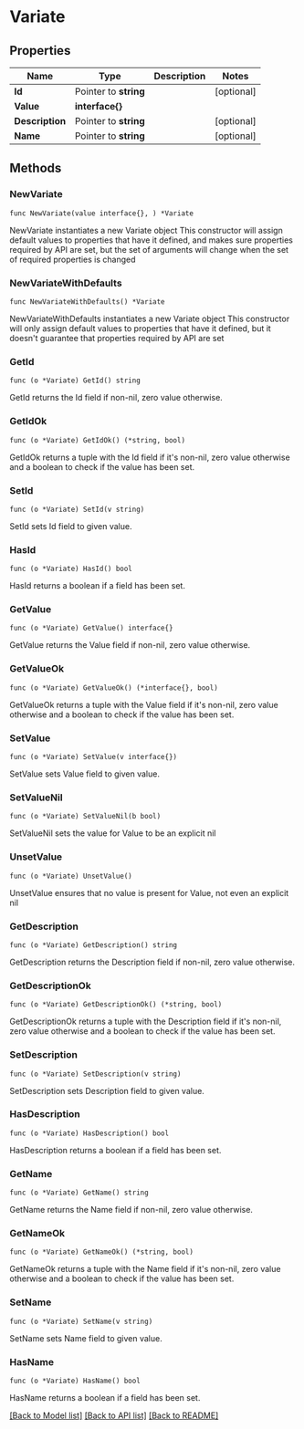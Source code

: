 # Variate

## Properties

Name | Type | Description | Notes
------------ | ------------- | ------------- | -------------
**Id** | Pointer to **string** |  | [optional] 
**Value** | **interface{}** |  | 
**Description** | Pointer to **string** |  | [optional] 
**Name** | Pointer to **string** |  | [optional] 

## Methods

### NewVariate

`func NewVariate(value interface{}, ) *Variate`

NewVariate instantiates a new Variate object
This constructor will assign default values to properties that have it defined,
and makes sure properties required by API are set, but the set of arguments
will change when the set of required properties is changed

### NewVariateWithDefaults

`func NewVariateWithDefaults() *Variate`

NewVariateWithDefaults instantiates a new Variate object
This constructor will only assign default values to properties that have it defined,
but it doesn't guarantee that properties required by API are set

### GetId

`func (o *Variate) GetId() string`

GetId returns the Id field if non-nil, zero value otherwise.

### GetIdOk

`func (o *Variate) GetIdOk() (*string, bool)`

GetIdOk returns a tuple with the Id field if it's non-nil, zero value otherwise
and a boolean to check if the value has been set.

### SetId

`func (o *Variate) SetId(v string)`

SetId sets Id field to given value.

### HasId

`func (o *Variate) HasId() bool`

HasId returns a boolean if a field has been set.

### GetValue

`func (o *Variate) GetValue() interface{}`

GetValue returns the Value field if non-nil, zero value otherwise.

### GetValueOk

`func (o *Variate) GetValueOk() (*interface{}, bool)`

GetValueOk returns a tuple with the Value field if it's non-nil, zero value otherwise
and a boolean to check if the value has been set.

### SetValue

`func (o *Variate) SetValue(v interface{})`

SetValue sets Value field to given value.


### SetValueNil

`func (o *Variate) SetValueNil(b bool)`

 SetValueNil sets the value for Value to be an explicit nil

### UnsetValue
`func (o *Variate) UnsetValue()`

UnsetValue ensures that no value is present for Value, not even an explicit nil
### GetDescription

`func (o *Variate) GetDescription() string`

GetDescription returns the Description field if non-nil, zero value otherwise.

### GetDescriptionOk

`func (o *Variate) GetDescriptionOk() (*string, bool)`

GetDescriptionOk returns a tuple with the Description field if it's non-nil, zero value otherwise
and a boolean to check if the value has been set.

### SetDescription

`func (o *Variate) SetDescription(v string)`

SetDescription sets Description field to given value.

### HasDescription

`func (o *Variate) HasDescription() bool`

HasDescription returns a boolean if a field has been set.

### GetName

`func (o *Variate) GetName() string`

GetName returns the Name field if non-nil, zero value otherwise.

### GetNameOk

`func (o *Variate) GetNameOk() (*string, bool)`

GetNameOk returns a tuple with the Name field if it's non-nil, zero value otherwise
and a boolean to check if the value has been set.

### SetName

`func (o *Variate) SetName(v string)`

SetName sets Name field to given value.

### HasName

`func (o *Variate) HasName() bool`

HasName returns a boolean if a field has been set.


[[Back to Model list]](../README.md#documentation-for-models) [[Back to API list]](../README.md#documentation-for-api-endpoints) [[Back to README]](../README.md)


